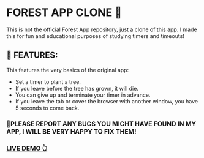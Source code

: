 # FOREST APP CLONE 🌲
This is not the official Forest App repository, just a clone of  <a href='https://www.forestapp.cc'>this</a> app. I made this for fun and educational purposes of studying timers and timeouts! 

## 🌲 FEATURES: 
This features the very basics of the original app: 
- Set a timer to plant a tree.
- If you leave before the tree has grown, it will die. 
- You can give up and terminate your timer in advance. 
- If you leave the tab or cover the browser with another window, you have 5 seconds to come back. 

### 🐛PLEASE REPORT ANY BUGS YOU MIGHT HAVE FOUND IN MY APP, I WILL BE VERY HAPPY TO FIX THEM!

### <a href='https://forest-app-desktop.netlify.app'> LIVE DEMO 👆 </a>
